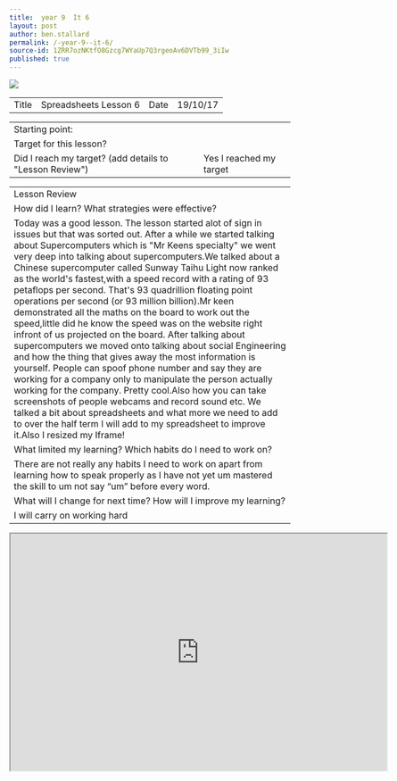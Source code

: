```yaml
---
title:  year 9  It 6
layout: post
author: ben.stallard
permalink: /-year-9--it-6/
source-id: 1ZRR7ozNKtfO8Gzcg7WYaUp7Q3rgeoAv6DVTb99_3iIw
published: true
---
```

<img src="https://github.com/benstallard/benstallard.github.io/blob/master/images/spreadsheets.jpg?raw=true">
<table>
  <tr>
    <td>Title</td>
    <td>Spreadsheets Lesson 6</td>
    <td>Date</td>
    <td>19/10/17</td>
  </tr>
</table>


<table>

<tr>
    <td>Starting point:</td>
    <td></td>
  </tr>
  <tr>
    <td>Target for this lesson?</td>
    <td></td>
  </tr>
  <tr>
    <td>Did I reach my target? 
(add details to "Lesson Review")</td>
    <td> Yes I reached my target</td>
  </tr>
</table>


<table>
  <tr>
    <td>Lesson Review</td>
  </tr>
  <tr>
    <td>How did I learn? What strategies were effective? </td>
  </tr>
  <tr>
    <td>Today was a good lesson. The lesson started alot of sign in issues but that was sorted out. After a while we started talking about Supercomputers which is "Mr Keens specialty" we went very deep into talking about supercomputers.We talked about a Chinese supercomputer called Sunway Taihu Light now ranked as the world's fastest,with a speed record with a rating of 93 petaflops per second. That's 93 quadrillion floating point operations per second (or 93 million billion).Mr keen demonstrated all the maths on the board to work out the speed,little did he know the speed was on the website right infront of us projected on the board. After talking about supercomputers we moved onto talking about social Engineering and how the thing that gives away the most information is yourself. People can spoof phone number and say they are working for a company only to manipulate the person actually working for the company. Pretty cool.Also how you can take screenshots of people webcams and record sound etc.
We talked a bit about spreadsheets and what more we need to add to over the half term I will add to my spreadsheet to improve it.Also I resized my Iframe!

</td>
  </tr>
  <tr>
    <td>What limited my learning? Which habits do I need to work on? </td>
  </tr>
  <tr>
    <td>There are not really any habits I need to work on apart from learning how to speak properly as I have not yet um mastered the skill to um not say “um” before every word.</td>
  </tr>
  <tr>
    <td>What will I change for next time? How will I improve my learning?</td>
  </tr>
  <tr>
    <td>I will carry on working hard</td>
  </tr>
</table>
<iframe src="https://docs.google.com/spreadsheets/d/e/2PACX-1vRBf8E9ds66vOofqllhaQhO72J6wkTOLu3yOrO9oG2S_7QYCixVGWUQ-_dS2k-cl28QVCVztsi8wzNl/pubhtml?widget=true&headers=false" height="425" width="675"></iframe>


